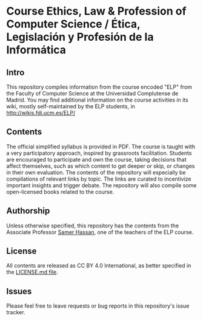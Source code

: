 # Course Ethics, Law & Profession of Computer Science   /    Ética, Legislación y Profesión de la Informática
## Intro
This repository compiles information from the course encoded "ELP" from the Faculty of Computer Science at the Universidad Complutense de Madrid. You may find additional information on the course activities in its wiki, mostly self-maintained by the ELP students, in http://wikis.fdi.ucm.es/ELP/

## Contents
The official simplified syllabus is provided in PDF. The course is taught with a very participatory approach, inspired by grassroots facilitation. Students are encouraged to participate and own the course, taking decisions that affect themselves, such as which content to get deeper or skip, or changes in their own evaluation. The contents of the repository will especially be compilations of relevant links by topic. The links are curated to incentivize important insights and trigger debate. The repository will also compile some open-licensed books related to the course. 

## Authorship
Unless otherwise specified, this repository has the contents from the Associate Professor [Samer Hassan](http://samer.hassan.name), one of the teachers of the ELP course. 

## License
All contents are released as CC BY 4.0 International, as better specified in the [LICENSE.md file](https://github.com/s-a-m/UCM-Fdi-ELP/blob/master/LICENSE.md). 

## Issues
Please feel free to leave requests or bug reports in this repository's issue tracker.
